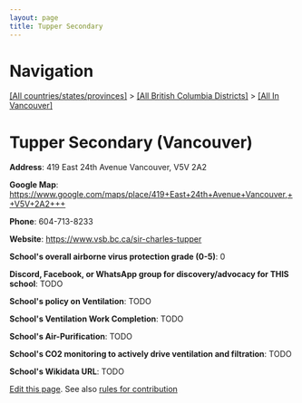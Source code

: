 ```yaml
---
layout: page
title: Tupper Secondary
---
```

# Navigation

[[All countries/states/provinces]](../../..) > [[All British Columbia Districts]](../..) > [[All In Vancouver]](..)

# Tupper Secondary (Vancouver)

**Address**: 419 East 24th Avenue Vancouver,  V5V 2A2

**Google Map**: <https://www.google.com/maps/place/419+East+24th+Avenue+Vancouver,++V5V+2A2+++>

**Phone**: 604-713-8233

**Website**: <https://www.vsb.bc.ca/sir-charles-tupper>

**School's overall airborne virus protection grade (0-5)**: 0

**Discord, Facebook, or WhatsApp group for discovery/advocacy for THIS school**: TODO

**School's policy on Ventilation**: TODO

**School's Ventilation Work Completion**: TODO

**School's Air-Purification**: TODO

**School's CO2 monitoring to actively drive ventilation and filtration**: TODO

**School's Wikidata URL**: TODO


[Edit this page](https://github.com/ventilate-schools/BC/edit/main/././Vancouver/Tupper_Secondary.md). See also [rules for contribution](../../../contribution-rules/)